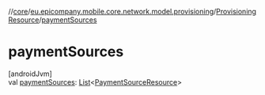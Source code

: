 //[core](../../../index.md)/[eu.epicompany.mobile.core.network.model.provisioning](../index.md)/[ProvisioningResource](index.md)/[paymentSources](payment-sources.md)

# paymentSources

[androidJvm]\
val [paymentSources](payment-sources.md): [List](https://kotlinlang.org/api/latest/jvm/stdlib/kotlin.collections/-list/index.html)&lt;[PaymentSourceResource](../-payment-source-resource/index.md)&gt;
